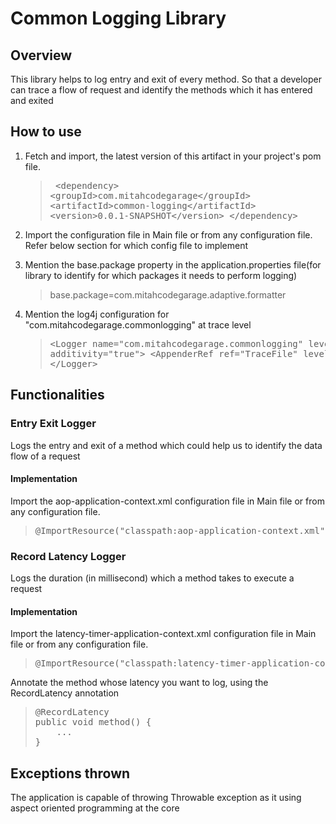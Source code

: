 # Common Logging Library
## Overview
This library helps to log entry and exit of every method. So that a developer can trace a flow of request and identify the methods which it has entered and exited
## How to use
1.  Fetch and import, the latest version of this artifact in your project's pom file.<blockquote><pre>
&lt;dependency>
    &lt;groupId>com.mitahcodegarage&lt;/groupId>
    &lt;artifactId>common-logging&lt;/artifactId>
    &lt;version>0.0.1-SNAPSHOT&lt;/version>
&lt;/dependency>
</pre></blockquote>

2. Import the configuration file in Main file or from any configuration file. Refer below section for which config file to implement

3. Mention the base.package property in the application.properties file(for library to identify for which packages it needs to perform logging)<blockquote>
    base.package=com.mitahcodegarage.adaptive.formatter
</blockquote>

4. Mention the log4j configuration for "com.mitahcodegarage.commonlogging" at trace level<blockquote><pre>
&lt;Logger name="com.mitahcodegarage.commonlogging" level="trace" additivity="true">
    &lt;AppenderRef ref="TraceFile" level="trace"/>
&lt;/Logger>
</pre></blockquote>

## Functionalities
### Entry Exit Logger
Logs the entry and exit of a method which could help us to identify the data flow of a request
#### Implementation
Import the aop-application-context.xml configuration file in Main file or from any configuration file.
<blockquote>
    <pre>@ImportResource("classpath:aop-application-context.xml")</pre>
</blockquote>

### Record Latency Logger
Logs the duration (in millisecond) which a method takes to execute a request
#### Implementation
Import the latency-timer-application-context.xml configuration file in Main file or from any configuration file.
<blockquote>
    <pre>@ImportResource("classpath:latency-timer-application-context.xml")</pre>
</blockquote>

Annotate the method whose latency you want to log, using the RecordLatency annotation
<blockquote>
    <pre>
@RecordLatency
public void method() { 
    ...
}</pre>
</blockquote>

## Exceptions thrown
The application is capable of throwing Throwable exception as it using aspect oriented programming at the core
